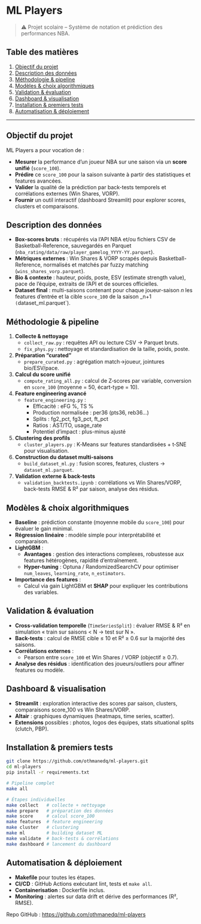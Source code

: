# ML Players

> ⚠️ Projet scolaire – Système de notation et prédiction des performances NBA.

## Table des matières

1. [Objectif du projet](#objectif-du-projet)  
2. [Description des données](#description-des-données)  
3. [Méthodologie & pipeline](#méthodologie--pipeline)  
4. [Modèles & choix algorithmiques](#modèles--choix-algorithmiques)  
5. [Validation & évaluation](#validation--évaluation)  
6. [Dashboard & visualisation](#dashboard--visualisation)  
7. [Installation & premiers tests](#installation--premiers-tests)  
8. [Automatisation & déploiement](#automatisation--déploiement)  


---

## Objectif du projet

ML Players a pour vocation de :
- **Mesurer** la performance d’un joueur NBA sur une saison via un **score unifié** (`score_100`).  
- **Prédire** ce `score_100` pour la saison suivante à partir des statistiques et features avancées.  
- **Valider** la qualité de la prédiction par back-tests temporels et corrélations externes (Win Shares, VORP).  
- **Fournir** un outil interactif (dashboard Streamlit) pour explorer scores, clusters et comparaisons.

## Description des données

- **Box-scores bruts** : récupérés via l’API NBA et/ou fichiers CSV de Basketball-Reference, sauvegardés en Parquet (`nba_rating/data/raw/player_gamelog_YYYY-YY.parquet`).  
- **Métriques externes** : Win Shares & VORP scrapés depuis Basketball-Reference, normalisés et matchés par fuzzy matching (`wins_shares_vorp.parquet`).  
- **Bio & contexte** : hauteur, poids, poste, ESV (estimate strength value), pace de l’équipe, extraits de l’API et de sources officielles.  
- **Dataset final** : multi-saisons contenant pour chaque joueur-saison _n_ les features d’entrée et la cible `score_100` de la saison _n+1` (`dataset_ml.parquet`).

## Méthodologie & pipeline

1. **Collecte & nettoyage**  
   - `collect_raw.py` : requêtes API ou lecture CSV → Parquet bruts.  
   - `fix_phys.py` : nettoyage et standardisation de la taille, poids, poste.  
2. **Préparation “curated”**  
   - `prepare_curated.py` : agrégation match→joueur, jointures bio/ESV/pace.  
3. **Calcul du score unifié**  
   - `compute_rating_all.py` : calcul de Z‑scores par variable, conversion en `score_100` (moyenne = 50, écart-type = 10).  
4. **Feature engineering avancé**  
   - `feature_engineering.py` :  
     - Efficacité : eFG %, TS %  
     - Production normalisée : per36 (pts36, reb36…)  
     - Splits : fg2_pct, fg3_pct, ft_pct  
     - Ratios : AST/TO, usage_rate  
     - Potentiel d’impact : plus-minus ajusté  
5. **Clustering des profils**  
   - `cluster_players.py` : K‑Means sur features standardisées + t‑SNE pour visualisation.  
6. **Construction du dataset multi-saisons**  
   - `build_dataset_ml.py` : fusion scores, features, clusters → `dataset_ml.parquet`.  
7. **Validation externe & back-tests**  
   - `validation_backtests.ipynb` : corrélations vs Win Shares/VORP, back-tests RMSE & R² par saison, analyse des résidus.  

## Modèles & choix algorithmiques

- **Baseline** : prédiction constante (moyenne mobile du `score_100`) pour évaluer le gain minimal.  
- **Régression linéaire** : modèle simple pour interprétabilité et comparaison.  
- **LightGBM** :  
  - **Avantages** : gestion des interactions complexes, robustesse aux features hétérogènes, rapidité d’entraînement.  
  - **Hyper-tuning** : Optuna / RandomizedSearchCV pour optimiser `num_leaves`, `learning_rate`, `n_estimators`.  
- **Importance des features** :  
  - Calcul via gain LightGBM et **SHAP** pour expliquer les contributions des variables.  

## Validation & évaluation

- **Cross-validation temporelle** (`TimeSeriesSplit`) : évaluer RMSE & R² en simulation « train sur saisons < N → test sur N ».  
- **Back-tests** : calcul de RMSE cible ≤ 10 et R² ≥ 0.6 sur la majorité des saisons.  
- **Corrélations externes** :  
  - Pearson entre `score_100` et Win Shares / VORP (objectif ≥ 0.7).  
- **Analyse des résidus** : identification des joueurs/outliers pour affiner features ou modèle.  

## Dashboard & visualisation

- **Streamlit** : exploration interactive des scores par saison, clusters, comparaisons score_100 vs Win Shares/VORP.  
- **Altair** : graphiques dynamiques (heatmaps, time series, scatter).  
- **Extensions** possibles : photos, logos des équipes, stats situational splits (clutch, PBP).  

## Installation & premiers tests

```bash
git clone https://github.com/othmanedq/ml-players.git
cd ml-players
pip install -r requirements.txt
```

```bash
# Pipeline complet
make all

# Étapes individuelles
make collect   # collecte + nettoyage
make prepare   # préparation des données
make score     # calcul score_100
make features  # feature engineering
make cluster   # clustering
make ml        # building dataset ML
make validate  # back-tests & corrélations
make dashboard # lancement du dashboard
```

## Automatisation & déploiement

- **Makefile** pour toutes les étapes.  
- **CI/CD** : GitHub Actions exécutant lint, tests et `make all`.  
- **Containerisation** : Dockerfile inclus.  
- **Monitoring** : alertes sur data drift et dérive des performances (R², RMSE).




Repo GitHub : https://github.com/othmanedq/ml-players
